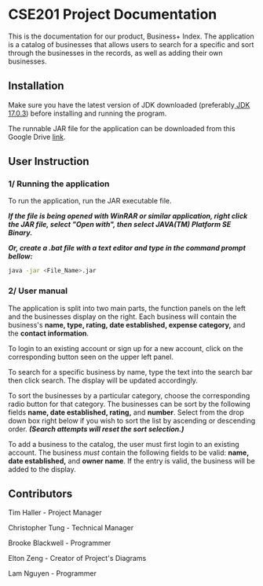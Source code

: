 # CSE201 Project Documentation

This is the documentation for our product, Business+ Index. The application is a catalog of businesses that allows users to search for a specific and sort through the businesses in the records, as well as adding their own businesses.  

## Installation
Make sure you have the latest version of JDK downloaded (preferably[ JDK 17.0.3](https://www.oracle.com/java/technologies/downloads/#java17)) before installing and running the program.

The runnable JAR file for the application can be downloaded from this Google Drive [link](https://bit.ly/3w0RRAh). 

## User Instruction

### 1/ Running the application

To run the application, run the JAR executable file.

***If the file is being opened with WinRAR or similar application, right click the JAR file, select "Open with", then select JAVA(TM) Platform SE Binary.***

***Or, create a .bat file with a text editor and type in the command prompt bellow:***
```bash
java -jar <File_Name>.jar
```

### 2/ User manual
The application is split into two main parts, the function panels on the left and the businesses display on the right. Each business will contain the business's **name, type, rating, date established, expense category,** and the **contact information**.

To login to an existing account or sign up for a new account, click on the corresponding button seen on the upper left panel.

To search for a specific business by name, type the text into the search bar then click search. The display will be updated accordingly.

To sort the businesses by a particular category, choose the corresponding radio button for that category. The businesses can be sort by the following fields  **name, date established, rating,** and **number**. Select from the drop down box right below if you wish to sort the list by ascending or descending order.
***(Search attempts will reset the sort selection.)***

To add a business to the catalog, the user must first login to an existing account. The business *must* contain the following fields to be valid: **name, date established,** and **owner name**. If the entry is valid, the business will be added to the display.

## Contributors
Tim Haller - Project Manager

Christopher Tung - Technical Manager

Brooke Blackwell - Programmer 

Elton Zeng - Creator of Project's Diagrams 

Lam Nguyen - Programmer
